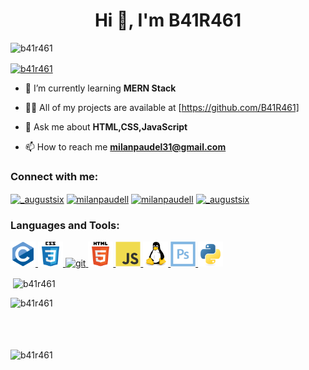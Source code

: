 <!--
**B41R461/B41R461** is a ✨ _special_ ✨ repository because its `README.md` (this file) appears on your GitHub profile.--!>


<h1 align="center">Hi 👋, I'm B41R461</h1>
<!--<h3 align="center">From Nepal</h3>-->

<p align="left"> <img src="https://komarev.com/ghpvc/?username=b41r461&label=Profile%20views&color=0e75b6&style=flat" alt="b41r461" /> </p><a href="https://github.com/B41R461" target="blank"><img align="center" src="https://img.shields.io/github/followers/b41r461?style=social&" alt="b41r461"" alt="b41r461"/></a>

- 🌱 I’m currently learning **MERN Stack**

- 👨‍💻 All of my projects are available at [https://github.com/B41R461]

- 💬 Ask me about **HTML,CSS,JavaScript**

- 📫 How to reach me **milanpaudel31@gmail.com**

<h3 align="left">Connect with me:</h3>
<p align="left">
<a href="https://twitter.com/_augustsix" target="blank"><img align="center" src="https://raw.githubusercontent.com/rahuldkjain/github-profile-readme-generator/master/src/images/icons/Social/twitter.svg" alt="_augustsix" height="30" width="40" /></a>
<a href="https://linkedin.com/in/milanpaudell" target="blank"><img align="center" src="https://raw.githubusercontent.com/rahuldkjain/github-profile-readme-generator/master/src/images/icons/Social/linked-in-alt.svg" alt="milanpaudell" height="30" width="40" /></a>
<a href="https://fb.com/milanpaudell" target="blank"><img align="center" src="https://raw.githubusercontent.com/rahuldkjain/github-profile-readme-generator/master/src/images/icons/Social/facebook.svg" alt="milanpaudell" height="30" width="40" /></a>
<a href="https://instagram.com/_augustsix" target="blank"><img align="center" src="https://raw.githubusercontent.com/rahuldkjain/github-profile-readme-generator/master/src/images/icons/Social/instagram.svg" alt="_augustsix" height="30" width="40" /></a>
</p>

<h3 align="left">Languages and Tools:</h3>
<p align="left"> <a href="https://www.cprogramming.com/" target="_blank" rel="noreferrer"> <img src="https://raw.githubusercontent.com/devicons/devicon/master/icons/c/c-original.svg" alt="c" width="40" height="40"/> </a> <a href="https://www.w3schools.com/css/" target="_blank" rel="noreferrer"> <img src="https://raw.githubusercontent.com/devicons/devicon/master/icons/css3/css3-original-wordmark.svg" alt="css3" width="40" height="40"/> </a> <a href="https://git-scm.com/" target="_blank" rel="noreferrer"> <img src="https://www.vectorlogo.zone/logos/git-scm/git-scm-icon.svg" alt="git" width="40" height="40"/> </a> <a href="https://www.w3.org/html/" target="_blank" rel="noreferrer"> <img src="https://raw.githubusercontent.com/devicons/devicon/master/icons/html5/html5-original-wordmark.svg" alt="html5" width="40" height="40"/> </a> <a href="https://developer.mozilla.org/en-US/docs/Web/JavaScript" target="_blank" rel="noreferrer"> <img src="https://raw.githubusercontent.com/devicons/devicon/master/icons/javascript/javascript-original.svg" alt="javascript" width="40" height="40"/> </a> <a href="https://www.linux.org/" target="_blank" rel="noreferrer"> <img src="https://raw.githubusercontent.com/devicons/devicon/master/icons/linux/linux-original.svg" alt="linux" width="40" height="40"/> </a> <a href="https://www.photoshop.com/en" target="_blank" rel="noreferrer"> <img src="https://raw.githubusercontent.com/devicons/devicon/master/icons/photoshop/photoshop-line.svg" alt="photoshop" width="40" height="40"/> </a> <a href="https://www.python.org" target="_blank" rel="noreferrer"> <img src="https://raw.githubusercontent.com/devicons/devicon/master/icons/python/python-original.svg" alt="python" width="40" height="40"/> </a> </p>


<p>&nbsp;<img align="center" src="https://github-readme-stats.vercel.app/api?username=b41r461&show_icons=true&locale=en&theme=tokyonight" alt="b41r461" /></p>
<p><img align="left" src="https://github-readme-stats.vercel.app/api/top-langs?username=b41r461&show_icons=true&locale=en&layout=compact" alt="b41r461" /></p><br><br><br><br>
<p><img align="center" src="https://github-readme-streak-stats.herokuapp.com/?user=b41r461&" alt="b41r461" /></p>
